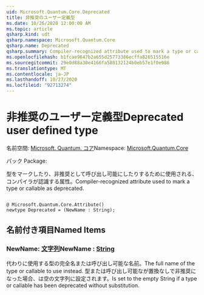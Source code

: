 ```yaml
---
uid: Microsoft.Quantum.Core.Deprecated
title: 非推奨のユーザー定義型
ms.date: 10/26/2020 12:00:00 AM
ms.topic: article
qsharp.kind: udt
qsharp.namespace: Microsoft.Quantum.Core
qsharp.name: Deprecated
qsharp.summary: Compiler-recognized attribute used to mark a type or callable as deprecated.
ms.openlocfilehash: b1fcae9647b2a655d25773386ecffa826515516e
ms.sourcegitcommit: 29e0d88a30e4166fa580132124b0eb57e1f0e986
ms.translationtype: MT
ms.contentlocale: ja-JP
ms.lasthandoff: 10/27/2020
ms.locfileid: "92713274"
---
```

# <a name="deprecated-user-defined-type"></a><span data-ttu-id="a565c-102">非推奨のユーザー定義型</span><span class="sxs-lookup"><span data-stu-id="a565c-102">Deprecated user defined type</span></span>

<span data-ttu-id="a565c-103">名前空間: [Microsoft. Quantum. コア](xref:Microsoft.Quantum.Core)</span><span class="sxs-lookup"><span data-stu-id="a565c-103">Namespace: [Microsoft.Quantum.Core](xref:Microsoft.Quantum.Core)</span></span>

<span data-ttu-id="a565c-104">パック [](https://nuget.org/packages/)</span><span class="sxs-lookup"><span data-stu-id="a565c-104">Package: [](https://nuget.org/packages/)</span></span>


<span data-ttu-id="a565c-105">型をマークしたり、非推奨として呼び出し可能にしたりするために使用される、コンパイラが認識する属性。</span><span class="sxs-lookup"><span data-stu-id="a565c-105">Compiler-recognized attribute used to mark a type or callable as deprecated.</span></span>

```qsharp

@ Microsoft.Quantum.Core.Attribute()
newtype Deprecated = (NewName : String);
```



## <a name="named-items"></a><span data-ttu-id="a565c-106">名前付き項目</span><span class="sxs-lookup"><span data-stu-id="a565c-106">Named Items</span></span>

### <a name="newname--string"></a><span data-ttu-id="a565c-107">NewName: [文字列](xref:microsoft.quantum.lang-ref.string)</span><span class="sxs-lookup"><span data-stu-id="a565c-107">NewName : [String](xref:microsoft.quantum.lang-ref.string)</span></span>

<span data-ttu-id="a565c-108">代わりに使用する型の完全名または呼び出し可能な名前。</span><span class="sxs-lookup"><span data-stu-id="a565c-108">The full name of the type or callable to use instead.</span></span>
<span data-ttu-id="a565c-109">型または呼び出し可能なが置換なしで非推奨になった場合、は空の文字列に設定されます。</span><span class="sxs-lookup"><span data-stu-id="a565c-109">Is set to the empty String if a type or callable has been deprecated without substitution.</span></span>